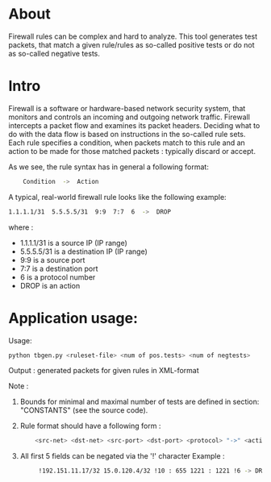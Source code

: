 
# About 
Firewall rules can be complex and hard to analyze. This tool generates test packets,
that match a given rule/rules as so-called positive tests or do not as so-called negative tests. 

# Intro
Firewall is a software or hardware-based network security system, that monitors and controls 
an incoming and outgoing network traffic. Firewall intercepts a packet flow and examines its 
packet headers. Deciding what to do with the data flow is based on instructions in the so-called 
rule sets. Each rule specifies a condition, when packets match to this rule and an action to be 
made for those matched packets : typically discard or accept.

As we see, the rule syntax has in general a following format:

```sh
    Condition  ->  Action
```

A typical, real-world firewall rule looks like the following example:

```sh
1.1.1.1/31  5.5.5.5/31  9:9  7:7  6  ->  DROP
```

where :

* 1.1.1.1/31 is a source IP (IP range)
* 5.5.5.5/31 is a destination IP (IP range)
* 9:9 is a source port 
* 7:7 is a destination port
* 6 is a protocol number
* DROP is an action
    

# Application usage:

Usage: 

```sh
python tbgen.py <ruleset-file> <num of pos.tests> <num of negtests>
```

Output : generated packets for given rules in XML-format

Note :
1. Bounds for minimal and maximal number of tests are defined in section: 
    "CONSTANTS" (see the source code).

2. Rule format should have a following form :
    ```sh
        <src-net> <dst-net> <src-port> <dst-port> <protocol> "->" <action>
    ```

3. All first 5 fields can be negated via the '!' character
    Example :
    ```sh
         !192.151.11.17/32 15.0.120.4/32 !10 : 655 1221 : 1221 !6 -> DROP
    ```